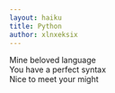 ```yaml
---
layout: haiku
title: Python
author: xlnxeksix
---
```


Mine beloved language <br>
You have a perfect syntax <br>
Nice to meet your might <br>
